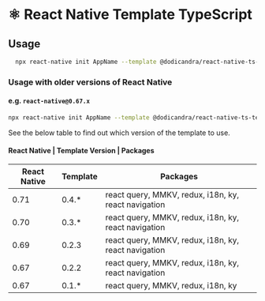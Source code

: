 # ⚛️ React Native Template TypeScript

## Usage

```sh
  npx react-native init AppName --template @dodicandra/react-native-ts-template
```

### Usage with older versions of React Native

#### e.g. `react-native@0.67.x`

```sh
npx react-native init AppName --template @dodicandra/react-native-ts-template@0.2.*
```

See the below table to find out which version of the template to use.

#### React Native | Template Version | Packages

| React Native | Template | Packages                                             |
| ------------ | -------- | ---------------------------------------------------- |
| 0.71         | 0.4.\*   | react query, MMKV, redux, i18n, ky, react navigation |
| 0.70         | 0.3.\*   | react query, MMKV, redux, i18n, ky, react navigation |
| 0.69         | 0.2.3    | react query, MMKV, redux, i18n, ky, react navigation |
| 0.67         | 0.2.2    | react query, MMKV, redux, i18n, ky, react navigation |
| 0.67         | 0.1.\*   | react query, MMKV, redux, i18n, ky                   |
